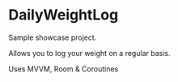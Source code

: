 # DailyWeightLog

Sample showcase project.

Allows you to log your weight on a regular basis.

Uses MVVM, Room & Coroutines
